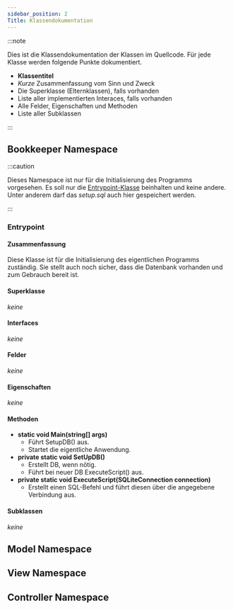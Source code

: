 ```yaml
---
sidebar_position: 2
Title: Klassendokumentation
---
```

:::note

Dies ist die Klassendokumentation der Klassen im Quellcode. Für jede Klasse werden folgende Punkte dokumentiert.

- **Klassentitel**
- *Kurze* Zusammenfassung vom Sinn und Zweck
- Die Superklasse (Elternklassen), falls vorhanden
- Liste aller implementierten Interaces, falls vorhanden
- Alle Felder, Eigenschaften und Methoden
- Liste aller Subklassen

:::

## Bookkeeper Namespace

:::caution

Dieses Namespace ist nur für die Initialisierung des Programms vorgesehen. Es soll nur die [Entrypoint-Klasse](#entrypoint) beinhalten und keine andere. Unter anderem darf das *setup.sql* auch hier gespeichert werden.

:::

### Entrypoint

#### Zusammenfassung

Diese Klasse ist für die Initialisierung des eigentlichen Programms zuständig. Sie stellt auch noch sicher, dass die Datenbank vorhanden und zum Gebrauch bereit ist.

#### Superklasse

*keine*

#### Interfaces

*keine*

#### Felder

*keine*

#### Eigenschaften

*keine*

#### Methoden

- **static void Main(string[] args)**
   - Führt SetupDB() aus.
   - Startet die eigentliche Anwendung.
- **private static void SetUpDB()**
   - Erstellt DB, wenn nötig.
   - Führt bei neuer DB ExecuteScript() aus.
- **private static void ExecuteScript(SQLiteConnection connection)**
   - Erstellt einen SQL-Befehl und führt diesen über die angegebene Verbindung aus.

#### Subklassen

*keine*

## Model Namespace

## View Namespace

## Controller Namespace
